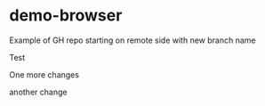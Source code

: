 # demo-browser
Example of GH repo starting on remote side with new branch name

Test


One more changes




another change


